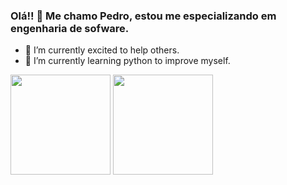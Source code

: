 ### Olá!! 👋 Me chamo Pedro, estou me especializando em engenharia de sofware. 

- 🔭 I’m currently excited to help others.
- 🌱 I’m currently learning python to improve myself.


<img width="160em" src="https://github-readme-stats.vercel.app/api?username=PedrodosSantos37&show_icons=true&theme=tokyonight">
<img width="160em" src="https://github-readme-stats.vercel.app/api/top-langs/?username=PedrodosSantos37&layout=compact&theme=tokyonight">
